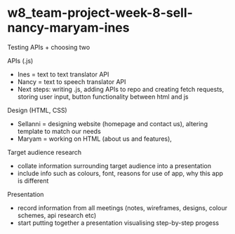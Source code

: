 # w8_team-project-week-8-sell-nancy-maryam-ines

Testing APIs + choosing two

APIs (.js)
- Ines = text to text translator API
- Nancy = text to speech translator API
- Next steps: writing .js, adding APIs to repo and creating fetch requests, storing user input, button functionality between html and js

Design (HTML, CSS)
- Sellanni = designing website (homepage and contact us), altering template to match our needs
- Maryam = working on HTML (about us and features), 

Target audience research
- collate information surrounding target audience into a presentation
- include info such as colours, font, reasons for use of app, why this app is different

Presentation
- record information from all meetings (notes, wireframes, designs, colour schemes, api research etc)
- start putting together a presentation visualising step-by-step progess
